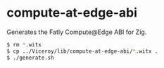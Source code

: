 # compute-at-edge-abi

Generates the Fatly Compute@Edge ABI for Zig.

```sh
$ rm *.witx
$ cp ../Viceroy/lib/compute-at-edge-abi/*.witx .
$ ./generate.sh
```
